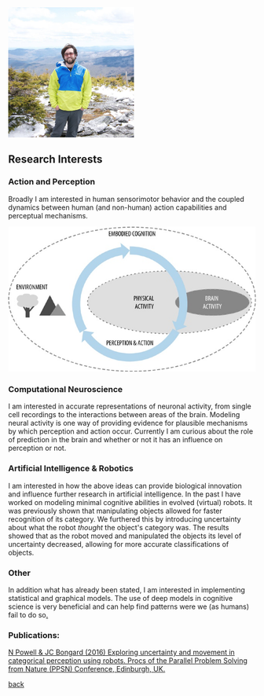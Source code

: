 <img src="https://github.com/natepowell81/natepowell81.github.io/blob/master/_images/me.png?raw=true" width="256">

## Research Interests


### Action and Perception

Broadly I am interested in human sensorimotor behavior and the coupled dynamics between human (and non-human) action capabilities and perceptual mechanisms. 

<img src="https://github.com/natepowell81/natepowell81.github.io/blob/master/_images/httpatomoreillycomsourceoreillyimages2160401.png.jpg?raw=true" width="512">

### Computational Neuroscience

I am interested in accurate representations of neuronal activity, from single cell recordings to the interactions between areas of the brain. Modeling neural activity is one way of providing evidence for plausible mechanisms by which perception and action occur. Currently I am curious about the role of prediction in the brain and whether or not it has an influence on perception or not. 

### Artificial Intelligence & Robotics

I am interested in how the above ideas can provide biological innovation and influence further research in artificial intelligence. In the past I have worked on modeling minimal cognitive abilities in evolved (virtual) robots. It was previously shown that manipulating objects allowed for faster recognition of its category. We furthered this by introducing uncertainty about what the robot *thought* the object's category was. The results showed that as the robot moved and manipulated the objects its level of uncertainty decreased, allowing for more accurate classifications of objects. 

### Other

In addition what has already been stated, I am interested in implementing statistical and graphical models. The use of deep models in cognitive science is very beneficial and can help find patterns were we (as humans) fail to do so[.](csns.md)

### Publications:

[N Powell & JC Bongard (2016)
Exploring uncertainty and movement in categorical perception using robots.
Procs of the Parallel Problem Solving from Nature (PPSN) Conference, Edinburgh, UK.](https://drive.google.com/file/d/0B1eDcf0MpSiWdzFwdGdncGtnNTg/view?usp=sharing)


[back](https://natepowell81.github.io)
